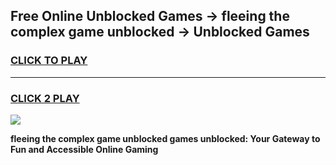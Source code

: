 
## Free Online Unblocked Games → fleeing the complex game unblocked → Unblocked Games
<h3>
<a href="https://premium.freeplayer.one?title=fleeing_the_complex_game_unblocked&ref=21F">CLICK TO PLAY</a></h3>
<hr>

<h3>
<a href="https://premium.freeplayer.one?title=fleeing_the_complex_game_unblocked&ref=21F">CLICK 2 PLAY</a>
  
</h3>

<a href="https://premium.freeplayer.one?title=fleeing_the_complex_game_unblocked&ref=21F/"><img src="https://clearcache.store/games.png"></a>


**fleeing the complex game unblocked games unblocked: Your Gateway to Fun and Accessible Online Gaming**

